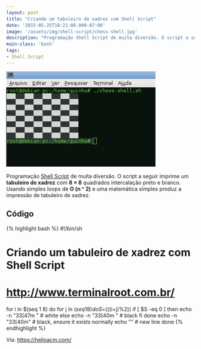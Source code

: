 ```yaml
---
layout: post
title: "Criando um tabuleiro de xadrez com Shell Script"
date: '2015-05-25T18:21:00.000-07:00'
image: '/assets/img/shell-script/chess-shell.jpg'
description: "Programação Shell Script de muita diversão. O script a seguir imprime um tabuleiro de xadrez com 8 × 8 quadrados intercalação preto e branco."
main-class: 'bash'
tags:
- Shell Script
---
```

![Criando um tabuleiro de xadrez com Shell Script](/assets/img/shell-script/chess-shell.jpg "Criando um tabuleiro de xadrez com Shell Script")

Programação [Shell Script](http://www.terminalroot.com.br/shell/) de muita diversão. O script a seguir imprime um __tabuleiro de xadrez__ com __8 × 8__ quadrados intercalação preto e branco. Usando simples loops de __O (n ^ 2)__ e uma matemática simples produz a impressão de tabuleiro de xadrez.

## Código

{% highlight bash %}
#!/bin/sh
# Criando um tabuleiro de xadrez com Shell Script
# http://www.terminalroot.com.br/ 
for i in $(seq 1 8)
do
 for j in $(seq 1 8)
 do
 S=$(((i+j)%2))
 if [ $S -eq 0 ]
 then
 echo -n "33[47m " # white
 else
 echo -n "33[40m " # black
 fi
 done
 echo -n "33[40m" # black, ensure it exists normally
 echo "" # new line
done
{% endhighlight %}


Via: https://helloacm.com/

<script async src="https://pagead2.googlesyndication.com/pagead/js/adsbygoogle.js"></script>

<!-- Informat -->
<ins class="adsbygoogle"
 style="display:block"
 data-ad-client="ca-pub-2838251107855362"
 data-ad-slot="2327980059"
 data-ad-format="auto"
 data-full-width-responsive="true"></ins>

<script>
(adsbygoogle = window.adsbygoogle || []).push({});
</script>

